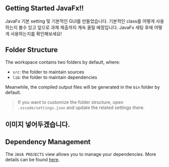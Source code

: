 ## Getting Started JavaFx!!

JavaFx 기본 setting 및 기본적인 GUI를 만들었습니다.
기본적인 class를 어떻게 사용하는지 볼수 있고 앞으로 과제 제출까지 계속 올릴 예정입니다.
JavaFx 세팅 후에 어떻게 사용하는지를 확인해보세요!

## Folder Structure

The workspace contains two folders by default, where:

- `src`: the folder to maintain sources
- `lib`: the folder to maintain dependencies

Meanwhile, the compiled output files will be generated in the `bin` folder by default.

> If you want to customize the folder structure, open `.vscode/settings.json` and update the related settings there.

## 이미지 넣어두겠습니다.

## Dependency Management

The `JAVA PROJECTS` view allows you to manage your dependencies. More details can be found [here](https://github.com/microsoft/vscode-java-dependency#manage-dependencies).
